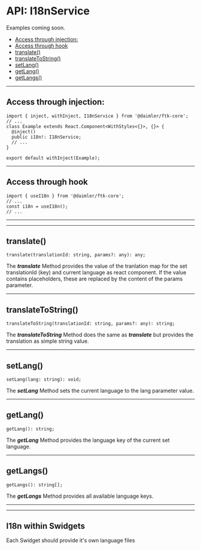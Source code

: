 # API: I18nService

Examples coming soon.

- [Access through injection:](#access-through-injection)
- [Access through hook](#access-through-hook)
- [translate()](#translate)
- [translateToString()](#translatetostring)
- [setLang()](#setlang)
- [getLang()](#getlang)
- [getLangs()](#getlangs)
___

## Access through injection:

```tsx
import { inject, withInject, I18nService } from '@daimler/ftk-core';
// ...
class Example extends React.Component<WithStyles<{}>, {}> {
  @inject()
  public i18n!: I18nService;
  // ...
}

export default withInject(Example);
```
___

## Access through hook
```tsx
import { useI18n } from '@daimler/ftk-core';
// ...
const i18n = useI18n();
// ...
```
___
___


## translate()

```tsx
translate(translationId: string, params?: any): any;
```
The **_translate_** Method provides the value of the tranlation map for the set translationId (key) and current language as react component.
If the value contains placeholders, these are replaced by the content of the params parameter.
___

## translateToString()

```tsx
translateToString(translationId: string, params?: any): string;
```
The **_translateToString_** Method does the same as **_translate_** but provides the translation as simple string value.
___

## setLang()

```tsx
setLang(lang: string): void;
```
The **_setLang_** Method sets the current language to the lang parameter value.
___

## getLang()

```tsx
getLang(): string;
```
The **_getLang_** Method provides the language key of the current set language.
___

## getLangs()

```tsx
getLangs(): string[];
```
The **_getLangs_** Method provides all available language keys.
___
___

## I18n within Swidgets

Each Swidget should provide it's own language files 
